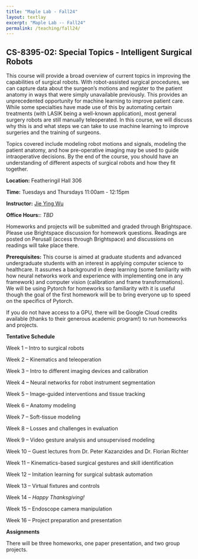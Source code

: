 ```yaml
---
title: "Maple Lab - Fall24"
layout: textlay
excerpt: "Maple Lab -- Fall24"
permalink: /teaching/fall24/
---
```


## CS-8395-02: Special Topics - Intelligent Surgical Robots

This course will provide a broad overview of current topics in improving the capabilities of surgical robots. With robot-assisted surgical procedures, we can capture data about the surgeon’s motions and register to the patient anatomy in ways that were simply unavailable previously. This provides an unprecedented opportunity for machine learning to improve patient care. While some specialties have made use of this by automating certain treatments (with LASIK being a well-known application), most general surgery robots are still manually teleoperated. In this course, we will discuss why this is and what steps we can take to use machine learning to improve surgeries and the training of surgeons.

Topics covered include modeling robot motions and signals, modeling the patient anatomy, and how pre-operative imaging may be used to guide intraoperative decisions. By the end of the course, you should have an understanding of different aspects of surgical robots and how they fit together.

**Location:** Featheringil Hall 306

**Time:** Tuesdays and Thursdays 11:00am - 12:15pm

**Instructor:** [Jie Ying Wu](https://engineering.vanderbilt.edu/bio/jieying-wu/)

**Office Hours:**: *TBD*

Homeworks and projects will be submitted and graded through Brightspace. Please use Brightspace discussion for homework questions. Readings are posted on Perusall (access through Brightspace) and discussions on readings will take place there.

**Prerequisites:** This course is aimed at graduate students and advanced undergraduate students with an interest in applying computer science to healthcare. It assumes a background in deep learning (some familiarity with how neural networks work and experience with implementing one in any framework) and computer vision (calibration and frame transformations). We will be using Pytorch for homeworks so familiarity with it is useful though the goal of the first homework will be to bring everyone up to speed on the specifics of Pytorch.

If you do not have access to a GPU, there will be Google Cloud credits available (thanks to their generous academic program!) to run homeworks and projects.

**Tentative Schedule**

Week 1 – Intro to surgical robots

Week 2 – Kinematics and teleoperation

Week 3 – Intro to different imaging devices and calibration

Week 4 – Neural networks for robot instrument segmentation

Week 5 – Image-guided interventions and tissue tracking

Week 6 – Anatomy modeling

Week 7 – Soft-tissue modeling

Week 8 – Losses and challenges in evaluation

Week 9 – Video gesture analysis and unsupervised modeling

Week 10 – Guest lectures from Dr. Peter Kazanzides and Dr. Florian Richter

Week 11 – Kinematics-based surgical gestures and skill identification

Week 12 – Imitation learning for surgical subtask automation

Week 13 – Virtual fixtures and controls

Week 14 – *Happy Thanksgiving!*

Week 15 – Endoscope camera manipulation

Week 16 – Project preparation and presentation

**Assignments**

There will be three homeworks, one paper presentation, and two group projects.